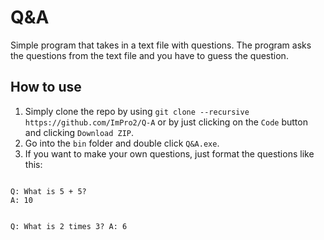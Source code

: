 # Q&A
Simple program that takes in a text file with questions.
The program asks the questions from the text file and you have to guess the question.

## How to use
1. Simply clone the repo by using `git clone --recursive https://github.com/ImPro2/Q-A` or by just clicking on the `Code` button and clicking `Download ZIP`.
2. Go into the `bin` folder and double click `Q&A.exe`.
3. If you want to make your own questions, just format the questions like this:
<code>
Q: What is 5 + 5?
A: 10

Q: What is 2 times 3?
A: 6
</code>